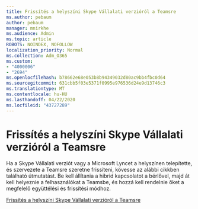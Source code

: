 ```yaml
---
title: Frissítés a helyszíni Skype Vállalati verzióról a Teamsre
ms.author: pebaum
author: pebaum
manager: mnirkhe
ms.audience: Admin
ms.topic: article
ROBOTS: NOINDEX, NOFOLLOW
localization_priority: Normal
ms.collection: Adm_O365
ms.custom:
- "4000006"
- "2694"
ms.openlocfilehash: b78662e68e053b8b94349032d80ac9bb4fbc0d64
ms.sourcegitcommit: 631cbb5f03e5371f0995e976536d24e9d13746c3
ms.translationtype: MT
ms.contentlocale: hu-HU
ms.lasthandoff: 04/22/2020
ms.locfileid: "43727289"
---
```

# <a name="upgrade-from-skype-for-business-on-premises-to-teams"></a>Frissítés a helyszíni Skype Vállalati verzióról a Teamsre

Ha a Skype Vállalati verziót vagy a Microsoft Lyncet a helyszínen telepítette, és szervezete a Teamsre szeretne frissíteni, kövesse az alábbi cikkben található útmutatást. Be kell állítania a hibrid kapcsolatot a bérlővel, majd át kell helyeznie a felhasználókat a Teamsbe, és hozzá kell rendelnie őket a megfelelő együttélési és frissítési módhoz. 

[Frissítés a helyszíni Skype Vállalati verzióról a Teamsre](https://docs.microsoft.com/MicrosoftTeams/upgrade-to-teams-execute-skypeforbusinesshybridonprem)

